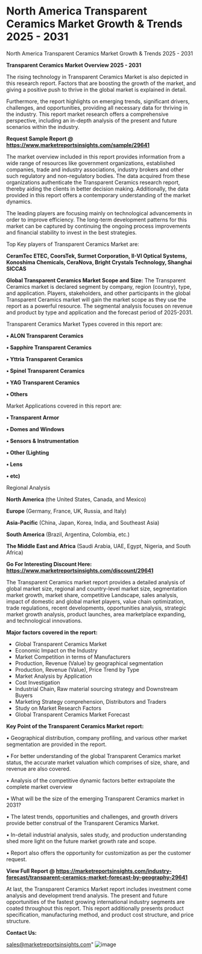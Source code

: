 # North America Transparent Ceramics Market Growth & Trends 2025 - 2031
North America Transparent Ceramics Market Growth & Trends 2025 - 2031

<Strong> Transparent Ceramics Market Overview 2025 - 2031</strong>

The rising technology in Transparent Ceramics Market is also depicted in this research report. Factors that are boosting the growth of the market, and giving a positive push to thrive in the global market is explained in detail.

Furthermore, the report highlights on emerging trends, significant drivers, challenges, and opportunities, providing all necessary data for thriving in the industry. This report market research offers a comprehensive perspective, including an in-depth analysis of the present and future scenarios within the industry.

<strong>Request Sample Report @ <a href=https://www.marketreportsinsights.com/sample/29641>https://www.marketreportsinsights.com/sample/29641</a></strong>

The market overview included in this report provides information from a wide range of resources like government organizations, established companies, trade and industry associations, industry brokers and other such regulatory and non-regulatory bodies. The data acquired from these organizations authenticate the Transparent Ceramics research report, thereby aiding the clients in better decision making. Additionally, the data provided in this report offers a contemporary understanding of the market dynamics.

The leading players are focusing mainly on technological advancements in order to improve efficiency. The long-term development patterns for this market can be captured by continuing the ongoing process improvements and financial stability to invest in the best strategies.

Top Key players of Transparent Ceramics Market are:

<strong>CeramTec ETEC, CoorsTek, Surmet Corporation, II-VI Optical Systems, Konoshima Chemicals, CeraNova, Bright Crystals Technology, Shanghai SICCAS</strong>

<strong><b>Global Transparent Ceramics Market Scope and Size:</b></strong>
The Transparent Ceramics market is declared segment by company, region (country), type, and application. Players, stakeholders, and other participants in the global Transparent Ceramics market will gain the market scope as they use the report as a powerful resource. The segmental analysis focuses on revenue and product by type and application and the forecast period of 2025-2031.

Transparent Ceramics Market Types covered in this report are:

<strong>• ALON Transparent Ceramics

• Sapphire Transparent Ceramics

• Yttria Transparent Ceramics

• Spinel Transparent Ceramics

• YAG Transparent Ceramics

• Others</strong>

Market Applications covered in this report are:

<strong>• Transparent Armor

• Domes and Windows

• Sensors & Instrumentation

• Other (Lighting

• Lens

• etc)</strong> 

Regional Analysis

<strong>North America</strong> (the United States, Canada, and Mexico)

<strong>Europe</strong> (Germany, France, UK, Russia, and Italy)

<strong>Asia-Pacific</strong> (China, Japan, Korea, India, and Southeast Asia)

<strong>South America</strong> (Brazil, Argentina, Colombia, etc.)

<strong>The Middle East and Africa</strong> (Saudi Arabia, UAE, Egypt, Nigeria, and South Africa)

<strong>Go For Interesting Discount Here: <a href=https://www.marketreportsinsights.com/discount/29641>https://www.marketreportsinsights.com/discount/29641</a></strong>

The Transparent Ceramics market report provides a detailed analysis of global market size, regional and country-level market size, segmentation market growth, market share, competitive Landscape, sales analysis, impact of domestic and global market players, value chain optimization, trade regulations, recent developments, opportunities analysis, strategic market growth analysis, product launches, area marketplace expanding, and technological innovations.

<strong><b>Major factors covered in the report:</b></strong>
<ul>
  <li>Global Transparent Ceramics Market </li>
  <li>Economic Impact on the Industry</li>
  <li>Market Competition in terms of Manufacturers</li>
  <li>Production, Revenue (Value) by geographical segmentation</li>
  <li>Production, Revenue (Value), Price Trend by Type</li>
  <li>Market Analysis by Application</li>
  <li>Cost Investigation</li>
  <li>Industrial Chain, Raw material sourcing strategy and Downstream Buyers</li>
  <li>Marketing Strategy comprehension, Distributors and Traders</li>
  <li>Study on Market Research Factors</li>
  <li>Global Transparent Ceramics Market Forecast</li>
</ul>

<strong><b>Key Point of the Transparent Ceramics Market report:</b></strong>

• Geographical distribution, company profiling, and various other market segmentation are provided in the report.

• For better understanding of the global Transparent Ceramics market status, the accurate market valuation which comprises of size, share, and revenue are also covered.

• Analysis of the competitive dynamic factors better extrapolate the complete market overview

• What will be the size of the emerging Transparent Ceramics market in 2031?

• The latest trends, opportunities and challenges, and growth drivers provide better construal of the Transparent Ceramics Market.

• In-detail industrial analysis, sales study, and production understanding shed more light on the future market growth rate and scope.

• Report also offers the opportunity for customization as per the customer request.

<strong><b>View Full Report @ <a href=https://marketreportsinsights.com/industry-forecast/transparent-ceramics-market-forecast-by-geography-29641>https://marketreportsinsights.com/industry-forecast/transparent-ceramics-market-forecast-by-geography-29641</a></b></strong>


At last, the Transparent Ceramics Market report includes investment come analysis and development trend analysis. The present and future opportunities of the fastest growing international industry segments are coated throughout this report. This report additionally presents product specification, manufacturing method, and product cost structure, and price structure.

<strong>Contact Us:</strong>

sales@marketreportsinsights.com"
![image](https://github.com/user-attachments/assets/c8fe5144-9aed-4436-b83d-03c7dfbba4e7)
